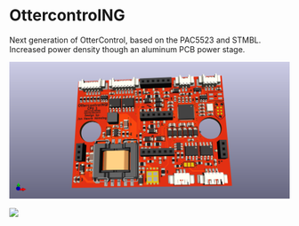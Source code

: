 # OttercontrolNG

Next generation of OtterControl, based on the PAC5523 and STMBL. Increased power density though an aluminum PCB power stage.

![](/PAC5523/PAC5523_1.png)

![](/Alu_PCB/AluPCB_PowerStage1_1.png)

